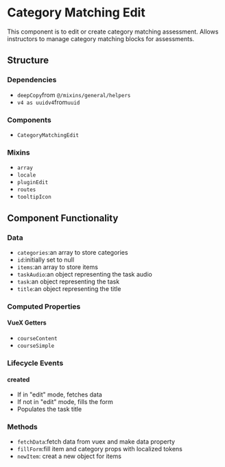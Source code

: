 Category Matching Edit
===============
This component is to edit or create category matching assessment. Allows instructors to manage category matching blocks for assessments.

## Structure

### Dependencies
* `deepCopy`from `@/mixins/general/helpers`
* `v4 as uuidv4`from`uuid`

### Components
- `CategoryMatchingEdit`

### Mixins
* `array`
* `locale`
* `pluginEdit`
* `routes`
* `tooltipIcon`

Component Functionality
---------
### Data
- `categories`:an array to store categories
- `id`:initially set to null
- `items`:an array to store items
- `taskAudio`:an object representing the task audio
- `task`:an object representing the task
- `title`:an object representing the title

### Computed Properties
#### VueX Getters
- `courseContent`
- `courseSimple`
### Lifecycle Events

#### created
- If in "edit" mode, fetches data
- If not in "edit" mode, fills the form
- Populates the task title

### Methods
- `fetchData`:fetch data from vuex and make data property 
- `fillForm`:fill item and category props with localized tokens
- `newItem`: creat a new object for items 
